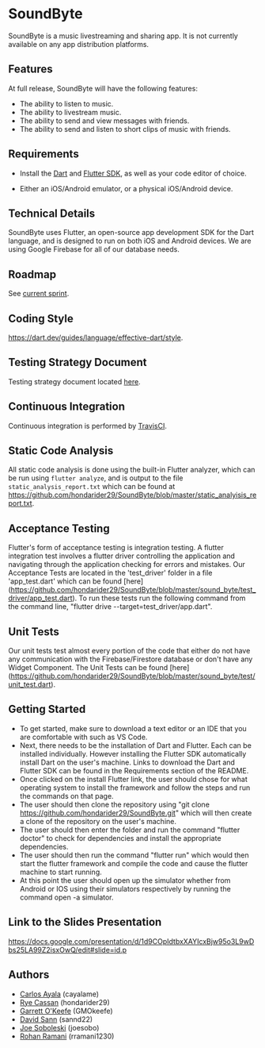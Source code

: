 # SoundByte

SoundByte is a music livestreaming and sharing app. It is not currently available on any app distribution platforms.

## Features

At full release, SoundByte will have the following features:

- The ability to listen to music.
- The ability to livestream music.
- The ability to send and view messages with friends.
- The ability to send and listen to short clips of music with friends.

## Requirements

- Install the [Dart]( https://dart.dev/get-dart ) and [Flutter SDK]( https://flutter.dev/docs/get-started/install ), as well as your code editor of choice.

- Either an iOS/Android emulator, or a physical iOS/Android device.

## Technical Details

SoundByte uses Flutter, an open-source app development SDK for the Dart language, and is designed to run on both iOS and Android devices. We are using Google Firebase for all of our database needs.

## Roadmap

See [current sprint](https://github.com/hondarider29/SoundByte/projects/8).

## Coding Style

https://dart.dev/guides/language/effective-dart/style.

## Testing Strategy Document

Testing strategy document located [here](https://docs.google.com/document/d/1T2xsMfm-x3glku9qY-0on-asgXoOdzL7I0qZY4TWYU4/edit?usp=sharing). 

## Continuous Integration

Continuous integration is performed by [TravisCI](https://travis-ci.com/hondarider29/SoundByte/).

## Static Code Analysis

All static code analysis is done using the built-in Flutter analyzer, which can be run using ```flutter analyze```, and is output to the file ```static_analysis_report.txt``` which can be found at https://github.com/hondarider29/SoundByte/blob/master/static_analyisis_report.txt.


## Acceptance Testing

Flutter's form of acceptance testing is integration testing. A flutter integration test involves a flutter driver controlling the application and navigating through the application checking for errors and mistakes. Our Acceptance Tests are located in the 'test_driver' folder in a file 'app_test.dart' which can be found [here] (https://github.com/hondarider29/SoundByte/blob/master/sound_byte/test_driver/app_test.dart). To run these tests run the following command from the command line, "flutter drive --target=test_driver/app.dart".

## Unit Tests

Our unit tests test almost every portion of the code that either do not have any communication with the Firebase/Firestore database or don't have any Widget Component. The Unit Tests can be found [here] (https://github.com/hondarider29/SoundByte/blob/master/sound_byte/test/unit_test.dart).

## Getting Started
- To get started, make sure to download a text editor or an IDE that you are comfortable with such as VS Code. 
- Next, there needs to be the installation of Dart and Flutter. Each can be installed individually. However installing the Flutter SDK automatically install Dart on the user's machine. Links to download the Dart and Flutter SDK can be found in the Requirements section of the README. 
- Once clicked on the install Flutter link, the user should chose for what operating system to install the framework and follow the steps and run the commands on that page. 
- The user should then clone the repository using "git clone https://github.com/hondarider29/SoundByte.git" which will then create a clone of the repository on the user's machine.
- The user should then enter the folder and run the command  "flutter doctor" to check for dependencies and install the appropriate dependencies.
- The user should then run the command "flutter run" which would then start the flutter framework and compile the code and cause the flutter machine to start running.
- At this point the user should open up the simulator whether from Android or IOS using their simulators respectively by running the command open -a simulator. 

## Link to the Slides Presentation
https://docs.google.com/presentation/d/1d9COpIdtbxXAYIcxBjw95o3L9wDbs25LA99Z2isxOwQ/edit#slide=id.p

## Authors

- [Carlos Ayala](github.com/cayalame) (cayalame)
- [Rye Cassan](github.com/hondarider29) (hondarider29)
- [Garrett O'Keefe](GMOkeefe) (GMOkeefe)
- [David Sann](github.com/sannd22) (sannd22)
- [Joe Soboleski](github.com/joesobo) (joesobo)
- [Rohan Ramani](github.com/rramani1230) (rramani1230)
